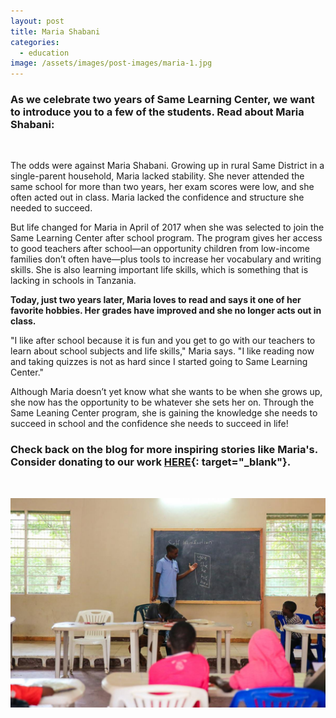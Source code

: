 ```yaml
---
layout: post
title: Maria Shabani
categories:
  - education
image: /assets/images/post-images/maria-1.jpg
---
```


### As we celebrate two years of Same Learning Center, we want to introduce you to a few of the students. Read about Maria Shabani:

&nbsp;

The odds were against Maria Shabani. Growing up in rural Same District in a single-parent household, Maria lacked stability. She never attended the same school for more than two years, her exam scores were low, and she often acted out in class. Maria lacked the confidence and structure she needed to succeed.

But life changed for Maria in April of 2017 when she was selected to join the Same Learning Center after school program. The program gives her access to good teachers after school—an opportunity children from low-income families don’t often have—plus tools to increase her vocabulary and writing skills. She is also learning important life skills, which is something that is lacking in schools in Tanzania.

**Today, just two years later, Maria loves to read and says it one of her favorite hobbies. Her grades have improved and she no longer acts out in class.**

"I like after school because it is fun and you get to go with our teachers to learn about school subjects and life skills," Maria says. "I like reading now and taking quizzes is not as hard since I started going to Same Learning Center."

Although Maria doesn’t yet know what she wants to be when she grows up, she now has the opportunity to be whatever she sets her on. Through the Same Leaning Center program, she is gaining the knowledge she needs to succeed in school and the confidence she needs to succeed in life\!

### **Check back on the blog for more inspiring stories like Maria's. Consider donating to our work&nbsp;[HERE](https://empowertz.org/donate/){: target="_blank"}.**

&nbsp;

![](/uploads/learningcenter2-35.jpg)